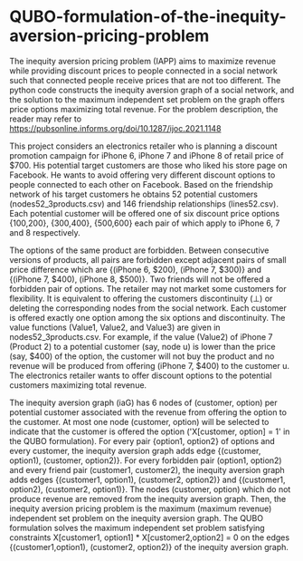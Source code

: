 # QUBO-formulation-of-the-inequity-aversion-pricing-problem
The inequity aversion pricing problem (IAPP) aims to maximize revenue while providing discount prices to people connected in a social network such that connected people receive prices that are not too different. The python code constructs the inequity aversion graph of a social network, and the solution to the maximum independent set problem on the graph offers price options maximizing total revenue. For the problem description, the reader may refer to https://pubsonline.informs.org/doi/10.1287/ijoc.2021.1148

This project considers an electronics retailer who is planning a discount promotion campaign for iPhone 6, iPhone 7 and iPhone 8 of retail price of $700. His potential target customers are those who liked his store page on Facebook. He wants to avoid offering very different discount options to people connected to each other on Facebook. Based on the friendship network of his target customers he obtains 52 potential customers (nodes52_3products.csv) and 146 friendship relationships (lines52.csv). Each potential customer will be offered one of six discount price options {$100,$200}, {$300,$400}, {$500,$600} each pair of which apply to iPhone 6, 7 and 8 respectively. 

The options of the same product are forbidden. Between consecutive versions of products, all pairs are forbidden except adjacent pairs of small price difference which are {(iPhone 6, $200), (iPhone 7, $300)} and {(iPhone 7, $400), (iPhone 8, $500)}. Two friends will not be offered a forbidden pair of options. The retailer may not market some customers for flexibility. It is equivalent to offering the customers discontinuity (⊥) or deleting the corresponding nodes from the social network. Each customer is offered exactly one option among the six options and discontinuity. The value functions (Value1, Value2, and Value3) are given in nodes52_3products.csv. For example, if the value (Value2) of iPhone 7 (Product 2) to a potential customer (say, node u) is lower than the price (say, $400) of the option, the customer will not buy the product and no revenue will be produced from offering (iPhone 7, $400) to the customer u. The electronics retailer wants to offer discount options to the potential customers maximizing total revenue.

The inequity aversion graph (iaG) has 6 nodes of (customer, option) per potential customer associated with the revenue from offering the option to the customer. At most one node (customer, option) will be selected to indicate that the customer is offered the option ('X[customer, option] = 1' in the QUBO formulation). For every pair {option1, option2} of options and every customer, the inequity aversion graph adds edge {(customer, option1), (customer, option2)}. For every forbidden pair (option1, option2) and every friend pair (customer1, customer2), the inequity aversion graph adds edges {(customer1, option1), (customer2, option2)} and {(customer1, option2), (customer2, option1)}. The nodes (customer, option) which do not produce revenue are removed from the inequity aversion graph. Then, the inequity aversion pricing problem is the maximum (maximum revenue) independent set problem on the inequity aversion graph. The QUBO formulation solves the maximum independent set problem satisfying constraints X[customer1, option1] * X[customer2,option2] = 0 on the edges {(customer1,option1), (customer2, option2)} of the inequity aversion graph.
